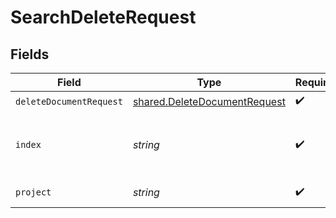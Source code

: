 # SearchDeleteRequest


## Fields

| Field                                                                        | Type                                                                         | Required                                                                     | Description                                                                  |
| ---------------------------------------------------------------------------- | ---------------------------------------------------------------------------- | ---------------------------------------------------------------------------- | ---------------------------------------------------------------------------- |
| `deleteDocumentRequest`                                                      | [shared.DeleteDocumentRequest](../../models/shared/deletedocumentrequest.md) | :heavy_check_mark:                                                           | N/A                                                                          |
| `index`                                                                      | *string*                                                                     | :heavy_check_mark:                                                           | The index name of the documents that needs deletion.                         |
| `project`                                                                    | *string*                                                                     | :heavy_check_mark:                                                           | The project name.                                                            |